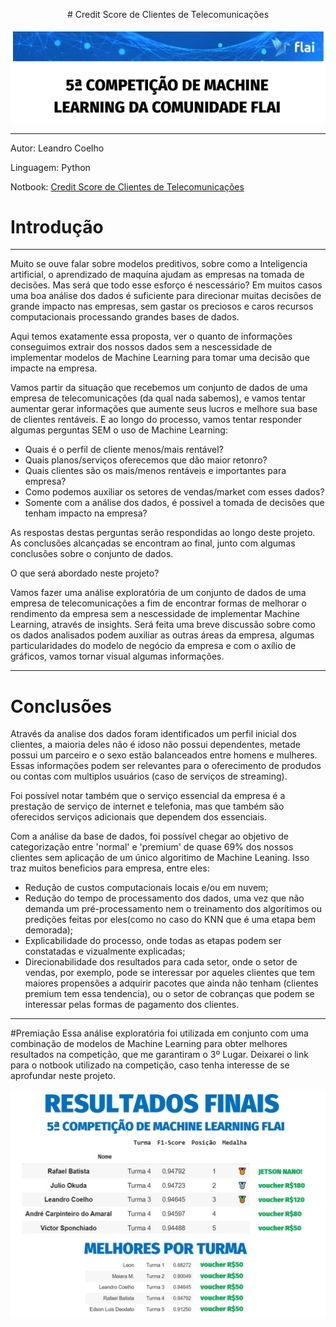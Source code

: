 <p align="center">
# Credit Score de Clientes de Telecomunicações
</p>
<p align="center">
<img src="https://raw.githubusercontent.com/LeandroCoelhos/credit_score/main/data/Banner%20Competi%C3%A7%C3%A3o.jpg">
</p>


----


Autor: Leandro Coelho

Linguagem: Python

Notbook: [Credit Score de Clientes de Telecomunicações](https://github.com/LeandroCoelhos/credit_score/blob/main/Credit%20Score%20de%20Clientes%20de%20telecomunica%C3%A7%C3%B5es.ipynb)


# Introdução
----

 Muito se ouve falar sobre modelos preditivos, sobre como a Inteligencia artificial, o aprendizado de maquína ajudam as empresas na tomada de decisões. Mas será que todo esse esforço é nescessário? Em muitos casos uma boa análise dos dados é suficiente para direcionar muitas decisões de grande impacto nas empresas, sem gastar os preciosos e caros recursos computacionais processando grandes bases de dados.

Aqui temos exatamente essa proposta, ver o quanto de informações conseguimos extrair dos nossos dados sem a nescessidade de implementar modelos de Machine Learning para tomar uma decisão que impacte na empresa.

Vamos partir da situação que recebemos um conjunto de dados de uma empresa de telecomunicações (da qual nada sabemos), e vamos tentar aumentar gerar informações que aumente seus lucros e melhore sua base de clientes rentáveis. E ao longo do processo, vamos tentar responder algumas perguntas SEM o uso de Machine Learning:

   - Quais é o perfil de cliente menos/mais rentável?
   - Quais planos/serviços oferecemos que dão maior retonro?
   - Quais clientes são os mais/menos rentáveis e importantes para empresa?
   - Como podemos auxiliar os setores de vendas/market com esses dados?
   - Somente com a análise dos dados, é possivel a tomada de decisões que tenham impacto na empresa?

As respostas destas perguntas serão respondidas ao longo deste projeto. As conclusões alcançadas se encontram ao final, junto com algumas conclusões sobre o conjunto de dados.

O que será abordado neste projeto?

Vamos fazer uma análise exploratória de um conjunto de dados de uma empresa de telecomunicações a fim de encontrar formas de melhorar o rendimento da empresa sem a nescessidade de implementar Machine Learning, através de insights. Será feita uma breve discussão sobre como os dados analisados podem auxiliar as outras áreas da empresa, algumas particularidades do modelo de negócio da empresa e com o axílio de gráficos, vamos tornar visual algumas informações.

---

# Conclusões

Através da analise dos dados foram identificados um perfil inicial dos clientes, a maioria deles não é idoso não possui dependentes, metade possui um parceiro e o sexo estão balanceados entre homens e mulheres. Essas informações podem ser relevantes para o oferecimento de produdos ou contas com multiplos usuários (caso de serviços de streaming).

Foi possível notar também que o serviço essencial da empresa é a prestação de serviço de internet e telefonia, mas que também são oferecidos serviços adicionais que dependem dos essenciais.

Com a análise da base de dados, foi possível chegar ao objetivo de categorização entre 'normal' e 'premium' de quase 69% dos nossos clientes sem aplicação de um único algoritimo de Machine Leaning. Isso traz muitos beneficios para empresa, entre eles:

   * Redução de custos computacionais locais e/ou em nuvem;
   * Redução do tempo de processamento dos dados, uma vez que não demanda um pré-processamento nem o treinamento dos algorítimos ou predições feitas por eles(como no caso do KNN que é uma etapa bem demorada);
   * Explicabilidade do processo, onde todas as etapas podem ser constatadas e vizualmente explicadas;
   * Direcionabilidade dos resultados para cada setor, onde o setor de vendas, por exemplo, pode se interessar por aqueles clientes que tem maiores propensões a adquirir pacotes que ainda não tenham (clientes premium tem essa tendencia), ou o setor de cobranças que podem se interessar pelas formas de pagamento dos clientes.


---
#Premiação
Essa análise exploratória foi utilizada em conjunto com uma combinação de modelos de Machine Learning para obter melhores resultados na competição, que me garantiram o 3º Lugar. Deixarei o link para o notbook utilizado na competição, caso tenha interesse de se aprofundar neste projeto.
<p align="center">
<img src="https://raw.githubusercontent.com/LeandroCoelhos/credit_score/main/data/Resultado%205%20competicao.jpeg">
</p>

